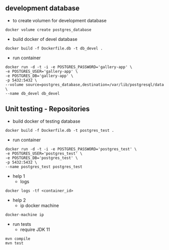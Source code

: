 ## development database

* to create volumen for development database

```
docker volume create postgres_database
```

* build docker of devel database

```
docker build -f Dockerfile.db -t db_devel .
```

* run container

```
docker run -d -t -i -e POSTGRES_PASSWORD='gallery-app' \
-e POSTGRES_USER='gallery-app' \
-e POSTGRES_DB='gallery-app' \
-p 5432:5432 \
--volume source=postgres_database,destination=/var/lib/postgresql/data \
--name db_devel db_devel 
```

## Unit testing - Repositories

* build docker of testing database

```
docker build -f Dockerfile.db -t postgres_test .
```

* run container

```
docker run -d -t -i -e POSTGRES_PASSWORD='postgres_test' \
-e POSTGRES_USER='postgres_test' \
-e POSTGRES_DB='postgres_test' \
-p 5432:5432 \
--name postgres_test postgres_test
```

* help 1
    * logs
    
```
docker logs -tf <container_id>
```

* help 2    
    * ip docker machine

```
docker-machine ip
```

* run tests
    * require JDK 11

```
mvn compile
mvn test
```